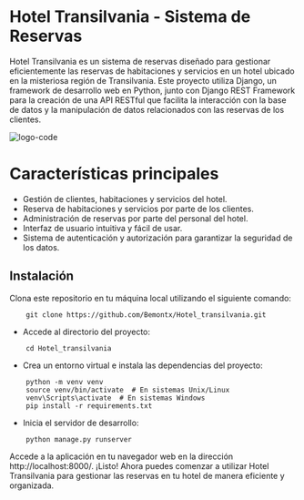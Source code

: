 
# Hotel Transilvania - Sistema de Reservas


Hotel Transilvania es un sistema de reservas diseñado para gestionar eficientemente las reservas de habitaciones y servicios en un hotel ubicado en la misteriosa región de Transilvania. Este proyecto utiliza Django, un framework de desarrollo web en Python, junto con Django REST Framework para la creación de una API RESTful que facilita la interacción con la base de datos y la manipulación de datos relacionados con las reservas de los clientes.

![logo-code](https://www.ecartelera.com/carteles/fondos/4700/4725-n2.jpg)

# Características principales
- Gestión de clientes, habitaciones y servicios del hotel.
- Reserva de habitaciones y servicios por parte de los clientes.
- Administración de reservas por parte del personal del hotel.
- Interfaz de usuario intuitiva y fácil de usar.
- Sistema de autenticación y autorización para garantizar la seguridad de los datos.

## Instalación
Clona este repositorio en tu máquina local utilizando el siguiente comando:

```
    git clone https://github.com/Bemontx/Hotel_transilvania.git
```

- Accede al directorio del proyecto:
```
    cd Hotel_transilvania
```

- Crea un entorno virtual e instala las dependencias del proyecto:
```
    python -m venv venv
    source venv/bin/activate  # En sistemas Unix/Linux
    venv\Scripts\activate  # En sistemas Windows
    pip install -r requirements.txt
```
- Inicia el servidor de desarrollo:
```
    python manage.py runserver
```

Accede a la aplicación en tu navegador web en la dirección http://localhost:8000/.
¡Listo! Ahora puedes comenzar a utilizar Hotel Transilvania para gestionar las reservas en tu hotel de manera eficiente y organizada.